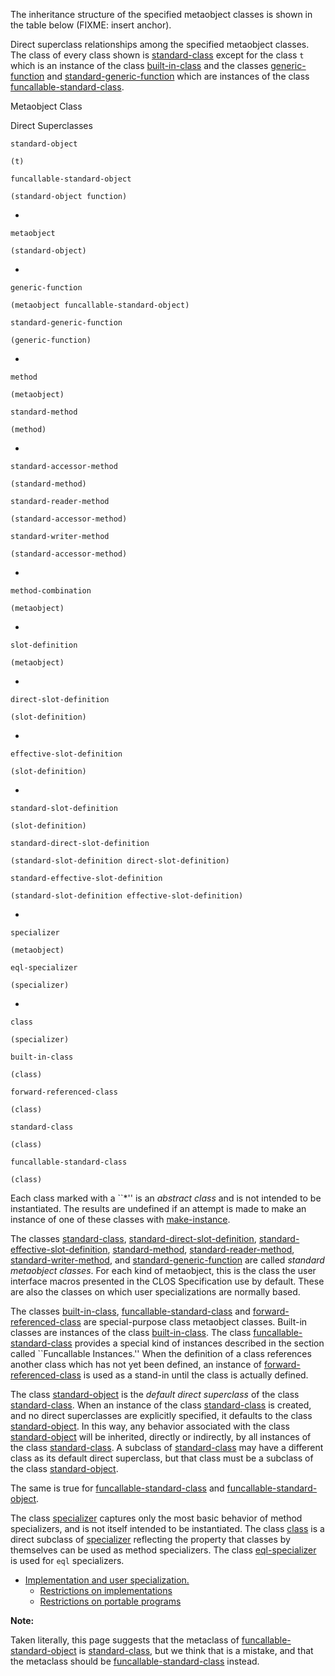 <!-- Inheritance structure of metaobject classes
=========================================== -->

<!-- Inheritance structure of metaobject classes
------------------------------------------- -->

The inheritance structure of the specified metaobject classes is shown in the table below (FIXME: insert anchor).

Direct superclass relationships among the specified metaobject classes. The class of every class shown is [standard-class](/meta-object-protocol/class-standard-class) except for the class `t` which is an instance of the class [built-in-class](/meta-object-protocol/class-built-in-class) and the classes [generic-function](/meta-object-protocol/class-generic-function) and [standard-generic-function](/meta-object-protocol/class-standard-generic-function) which are instances of the class [funcallable-standard-class](/meta-object-protocol/class-funcallable-standard-class).

Metaobject Class

Direct Superclasses

`standard-object`

`(t)`

`funcallable-standard-object`

`(standard-object function)`

*

`metaobject`

`(standard-object)`

*

`generic-function`

`(metaobject funcallable-standard-object)`

`standard-generic-function`

`(generic-function)`

*

`method`

`(metaobject)`

`standard-method`

`(method)`

*

`standard-accessor-method`

`(standard-method)`

`standard-reader-method`

`(standard-accessor-method)`

`standard-writer-method`

`(standard-accessor-method)`

*

`method-combination`

`(metaobject)`

*

`slot-definition`

`(metaobject)`

*

`direct-slot-definition`

`(slot-definition)`

*

`effective-slot-definition`

`(slot-definition)`

*

`standard-slot-definition`

`(slot-definition)`

`standard-direct-slot-definition`

`(standard-slot-definition direct-slot-definition)`

`standard-effective-slot-definition`

`(standard-slot-definition effective-slot-definition)`

*

`specializer`

`(metaobject)`

`eql-specializer`

`(specializer)`

*

`class`

`(specializer)`

`built-in-class`

`(class)`

`forward-referenced-class`

`(class)`

`standard-class`

`(class)`

`funcallable-standard-class`

`(class)`

Each class marked with a ``*'' is an *abstract class* and is not intended to be instantiated. The results are undefined if an attempt is made to make an instance of one of these classes with [make-instance](/meta-object-protocol/make-instance).

The classes [standard-class](/meta-object-protocol/class-standard-class), [standard-direct-slot-definition](/meta-object-protocol/class-standard-direct-slot-definition), [standard-effective-slot-definition](/meta-object-protocol/class-standard-effective-slot-definition), [standard-method](/meta-object-protocol/class-standard-method), [standard-reader-method](/meta-object-protocol/class-standard-reader-method), [standard-writer-method](/meta-object-protocol/class-standard-writer-method), and [standard-generic-function](/meta-object-protocol/class-standard-generic-function) are called *standard metaobject classes*. For each kind of metaobject, this is the class the user interface macros presented in the CLOS Specification use by default. These are also the classes on which user specializations are normally based.

The classes [built-in-class](/meta-object-protocol/class-built-in-class), [funcallable-standard-class](/meta-object-protocol/class-funcallable-standard-class) and [forward-referenced-class](/meta-object-protocol/class-forward-referenced-class) are special-purpose class metaobject classes. Built-in classes are instances of the class [built-in-class](/meta-object-protocol/class-built-in-class). The class [funcallable-standard-class](/meta-object-protocol/class-funcallable-standard-class) provides a special kind of instances described in the section called ``Funcallable Instances.'' When the definition of a class references another class which has not yet been defined, an instance of [forward-referenced-class](/meta-object-protocol/class-forward-referenced-class) is used as a stand-in until the class is actually defined.

The class [standard-object](/meta-object-protocol/class-standard-object) is the *default direct superclass* of the class [standard-class](/meta-object-protocol/class-standard-class). When an instance of the class [standard-class](/meta-object-protocol/class-standard-class) is created, and no direct superclasses are explicitly specified, it defaults to the class [standard-object](/meta-object-protocol/class-standard-object). In this way, any behavior associated with the class [standard-object](/meta-object-protocol/class-standard-object) will be inherited, directly or indirectly, by all instances of the class [standard-class](/meta-object-protocol/class-standard-class). A subclass of [standard-class](/meta-object-protocol/class-standard-class) may have a different class as its default direct superclass, but that class must be a subclass of the class [standard-object](/meta-object-protocol/class-standard-object).

The same is true for [funcallable-standard-class](/meta-object-protocol/class-funcallable-standard-class) and [funcallable-standard-object](/meta-object-protocol/class-funcallable-standard-object).

The class [specializer](/meta-object-protocol/class-specializer) captures only the most basic behavior of method specializers, and is not itself intended to be instantiated. The class [class](/meta-object-protocol/class-class) is a direct subclass of [specializer](/meta-object-protocol/class-specializer) reflecting the property that classes by themselves can be used as method specializers. The class [eql-specializer](/meta-object-protocol/class-eql-specializer) is used for `eql` specializers.

-   [Implementation and user specialization.](/meta-object-protocol/implementation-and-user-specialization)
    -   [Restrictions on implementations](/meta-object-protocol/restrictions-on-implementations)
    -   [Restrictions on portable programs](/meta-object-protocol/restrictions-on-portable-programs)

**Note:**

Taken literally, this page suggests that the metaclass of [funcallable-standard-object](/meta-object-protocol/class-funcallable-standard-object) is [standard-class](/meta-object-protocol/class-standard-class), but we think that is a mistake, and that the metaclass should be [funcallable-standard-class](/meta-object-protocol/class-funcallable-standard-class) instead.

